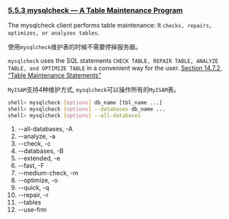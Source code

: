 ### [5.5.3 mysqlcheck — A Table Maintenance Program](http://dev.mysql.com/doc/refman/5.7/en/mysqlcheck.html)

The mysqlcheck client performs table maintenance: It `checks, repairs, optimizes, or analyzes tables`.

使用`mysqlcheck`维护表的时候不需要停掉服务器。

`mysqlcheck` uses the SQL statements `CHECK TABLE, REPAIR TABLE, ANALYZE TABLE, and OPTIMIZE TABLE` in a convenient way for the user.
[Section 14.7.2, “Table Maintenance Statements”](http://dev.mysql.com/doc/refman/5.7/en/table-maintenance-sql.html)

`MyISAM`支持4种维护方式, `mysqlcheck`可以操作所有的`MyISAM`表。

~~~bash
shell> mysqlcheck [options] db_name [tbl_name ...]
shell> mysqlcheck [options] --databases db_name ...
shell> mysqlcheck [options] --all-databases
~~~

1. --all-databases, -A
1. --analyze, -a
1. --check, -c
1. --databases, -B
1. --extended, -e
1. --fast, -F
1. --medium-check, -m
1. --optimize, -o
1. --quick, -q
1. --repair, -r
1. --tables
1. --use-frm